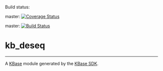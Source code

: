 Build status:

master: [![Coverage Status](https://coveralls.io/repos/github/kbaseapps/kb_deseq/badge.svg?branch=master)](https://coveralls.io/github/kbaseapps/kb_deseq?branch=master)

master:  [![Build Status](https://travis-ci.org/kbaseapps/kb_deseq.svg?branch=master)](https://travis-ci.org/kbaseapps/kb_deseq)

# kb_deseq
---

A [KBase](https://kbase.us) module generated by the [KBase SDK](https://github.com/kbase/kb_sdk).



